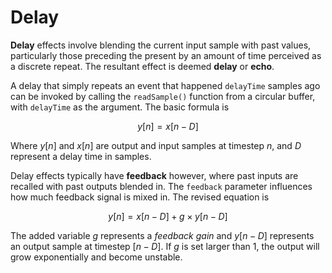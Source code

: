 # Delay
**Delay** effects involve blending the current input sample with past values, particularly those preceding the present by an amount of time perceived as a discrete repeat. The resultant effect is deemed **delay** or **echo**.

A delay that simply repeats an event that happened `delayTime` samples ago can be invoked by calling the `readSample()` function from a circular buffer, with `delayTime` as the argument. The basic formula is

$$
y[n] = x[n-D]
$$

Where $y[n]$ and $x[n]$ are output and input samples at timestep $n$, and $D$ represent a delay time in samples.

Delay effects typically have **feedback** however, where past inputs are recalled with past outputs blended in. The `feedback` parameter influences how much feedback signal is mixed in. The revised equation is 

$$
y[n] = x[n-D] + g \times y[n-D]
$$

The added variable $g$ represents a *feedback gain* and $y[n-D]$ represents an output sample at timestep $[n-D]$. If $g$ is set larger than $1$, the output will grow exponentially and become unstable.